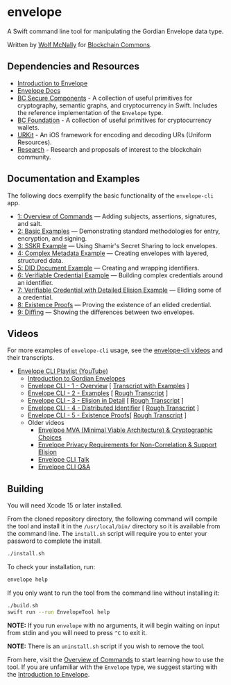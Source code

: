 # envelope

A Swift command line tool for manipulating the Gordian Envelope data type.

Written by [Wolf McNally](https://wolfmcnally.com) for [Blockchain Commons](https://blockchaincommons.com/).

## Dependencies and Resources

* [Introduction to Envelope](https://www.blockchaincommons.com/introduction/Envelope-Intro/) 
* [Envelope Docs](https://github.com/BlockchainCommons/Gordian/tree/master/Envelope#articles)
* [BC Secure Components](https://github.com/BlockchainCommons/BCSwiftSecureComponents) - A collection of useful primitives for cryptography, semantic graphs, and cryptocurrency in Swift. Includes the reference implementation of the `Envelope` type.
* [BC Foundation](https://github.com/BlockchainCommons/BCSwiftFoundation) - A collection of useful primitives for cryptocurrency wallets.
* [URKit](https://github.com/BlockchainCommons/URKit) - An iOS framework for encoding and decoding URs (Uniform Resources).
* [Research](https://github.com/BlockchainCommons/Research) - Research and proposals of interest to the blockchain community.

## Documentation and Examples

The following docs exemplify the basic functionality of the `envelope-cli` app. 

* [1: Overview of Commands](Docs/1-OVERVIEW.md) — Adding subjects, assertions, signatures, and salt.
* [2: Basic Examples](Docs/2-BASIC-EXAMPLES.md) — Demonstrating standard methodologies for entry, encryption, and signing.
* [3: SSKR Example](Docs/3-SSKR-EXAMPLE.md) — Using Shamir's Secret Sharing to lock envelopes.
* [4: Complex Metadata Example](Docs/4-METADATA-EXAMPLE.md) — Creating envelopes with layered, structured data.
* [5: DID Document Example](Docs/5-DID-EXAMPLE.md) — Creating and wrapping identifiers.
* [6: Verifiable Credential Example](Docs/6-VC-RESIDENT-EXAMPLE.md) — Building complex credentials around an identifier.
* [7: Verifiable Credential with Detailed Elision Example](Docs/7-VC-ELISION-EXAMPLE.md) — Eliding some of a credential.
* [8: Existence Proofs](Docs/8-EXISTENCE-PROOFS.md) — Proving the existence of an elided credential.
* [9: Diffing](Docs/9-DIFFING.md) — Showing the differences between two envelopes.

## Videos

For more examples of `envelope-cli` usage, see the [envelope-cli videos](https://github.com/BlockchainCommons/envelope-cli-swift#videos) and their transcripts.

* [Envelope CLI Playlist (YouTube)](https://www.youtube.com/playlist?list=PLCkrqxOY1FbooYwJ7ZhpJ_QQk8Az1aCnG)
  * [Introduction to Gordian Envelopes](https://www.youtube.com/watch?v=OcnpYqHn8NQ)
  * [Envelope CLI - 1 - Overview](https://youtu.be/K2gFTyjbiYk) [ [Transcript with Examples](Transcripts/1-OVERVIEW-TRANSCRIPT.md) ]
  * [Envelope CLI - 2 - Examples](https://youtu.be/K2gFTyjbiYk) [ [Rough Transcript](Transcripts/2-EXAMPLES-TRANSCRIPT.md) ]
  * [Envelope CLI - 3 - Elision in Detail](https://youtu.be/K2gFTyjbiYk) [ [Rough Transcript](Transcripts/3-ELISION-TRANSCRIPT.md) ]
  * [Envelope CLI - 4 - Distributed Identifier](https://youtu.be/K2gFTyjbiYk) [ [Rough Transcript](Transcripts/4-DID-TRANSCRIPT.md) ]
  * [Envelope CLI - 5 - Existence Proofs](https://www.youtube.com/watch?v=LUQ-n9EZa0U)[ [Rough Transcript](Transcripts/5-EXISTENCE-PROOFS-TRANSCRIPT.md) ]
  * Older videos
    * [Envelope MVA (Minimal Viable Architecture) & Cryptographic Choices](https://www.youtube.com/watch?v=S0deyIHXukk)
    * [Envelope Privacy Requirements for Non-Correlation & Support Elision](https://www.youtube.com/watch?v=ubqKJAizayU)
    * [Envelope CLI Talk](https://www.youtube.com/watch?v=JowheoEIGmE)
    * [Envelope CLI Q&A](https://www.youtube.com/watch?v=2MjcrKLEsSE)

## Building

You will need Xcode 15 or later installed.

From the cloned repository directory, the following command will compile the tool and install it in the `/usr/local/bin/` directory so it is available from the command line. The `install.sh` script will require you to enter your password to complete the install.

```bash
./install.sh
```

To check your installation, run:

```bash
envelope help
```

If you only want to run the tool from the command line without installing it:

```bash
./build.sh
swift run --run EnvelopeTool help
```

**NOTE:** If you run `envelope` with no arguments, it will begin waiting on input from stdin and you will need to press `^C` to exit it.

**NOTE:** There is an `uninstall.sh` script if you wish to remove the tool.

From here, visit the [Overview of Commands](Docs/1-Overview.md) to start learning how to use the tool. If you are unfamiliar with the `Envelope` type, we suggest starting with the [Introduction to Envelope](https://www.blockchaincommons.com/introduction/Envelope-Intro/).
